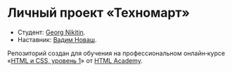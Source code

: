 # Личный проект «Техномарт»

* Студент: [Georg Nikitin](https://up.htmlacademy.ru/htmlcss/26/user/1118677).
* Наставник:  [Вадим Новаш](https://htmlacademy.ru/profile/id8589).

Репозиторий создан для обучения на профессиональном онлайн‑курсе «[HTML и CSS, уровень 1](https://htmlacademy.ru/intensive/htmlcss)» от [HTML Academy](https://htmlacademy.ru).
